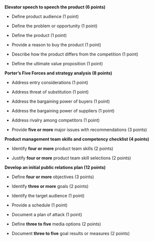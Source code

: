 **Elevator speech to speech the product (6 points)**

- Define product audience (1 point)

- Define the problem or opportunity (1 point)

- Define the product (1 point)

- Provide a reason to buy the product (1 point)

- Describe how the product differs from the competition (1 point)

- Define the ultimate value proposition (1 point)

**Porter’s Five Forces and strategy analysis (8 points)**

- Address entry considerations (1 point)

- Address threat of substitution (1 point)

- Address the bargaining power of buyers (1 point)

- Address the bargaining power of suppliers (1 point)

- Address rivalry among competitors (1 point)

- Provide **five or more** major issues with recommendations (3 points)

**Product management team skills and competency checklist (4 points)**

- Identify **four or more** product team skills (2 points)

- Justify **four or more** product team skill selections (2 points)

**Develop an initial public relations plan (12 points)**

- Define **four or more** objectives (3 points)

- Identify **three or more** goals (2 points)

- Identify the target audience (1 point)

- Provide a schedule (1 point)

- Document a plan of attack (1 point)

- Define **three to five** media options (2 points)

- Document **three to five** goal results or measures (2 points)